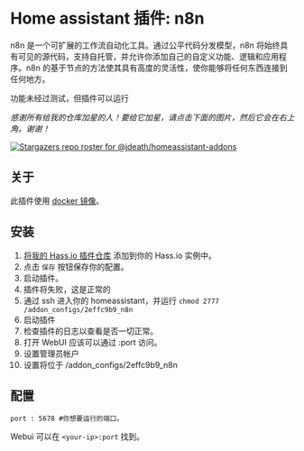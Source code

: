 # Home assistant 插件: n8n

n8n 是一个可扩展的工作流自动化工具。通过公平代码分发模型，n8n 将始终具有可见的源代码，支持自托管，并允许你添加自己的自定义功能、逻辑和应用程序。n8n 的基于节点的方法使其具有高度的灵活性，使你能够将任何东西连接到任何地方。

功能未经过测试，但插件可以运行

_感谢所有给我的仓库加星的人！要给它加星，请点击下面的图片，然后它会在右上角。谢谢！_

[![Stargazers repo roster for @jdeath/homeassistant-addons](https://reporoster.com/stars/jdeath/homeassistant-addons)](https://github.com/jdeath/homeassistant-addons/stargazers)

## 关于

此插件使用 [docker 镜像](https://github.com/n8n-io/n8n)。

## 安装

1. [将我的 Hass.io 插件仓库][repository] 添加到你的 Hass.io 实例中。
1. 点击 `保存` 按钮保存你的配置。
1. 启动插件。
1. 插件将失败，这是正常的
1. 通过 ssh 进入你的 homeassistant，并运行 `chmod 2777 /addon_configs/2effc9b9_n8n`
1. 启动插件
1. 检查插件的日志以查看是否一切正常。
1. 打开 WebUI 应该可以通过 <your-ip>:port 访问。
1. 设置管理员帐户
1. 设置将位于 /addon_configs/2effc9b9_n8n

## 配置

```
port : 5678 #你想要运行的端口。
```

Webui 可以在 `<your-ip>:port` 找到。

[repository]: https://github.com/jdeath/homeassistant-addons